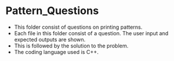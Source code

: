 # Pattern_Questions
- This folder consist of questions on printing patterns.
- Each file in this folder consist of a question. The user input and expected outputs are shown. 
- This is followed by the solution to the problem.
- The coding language used is C++.
